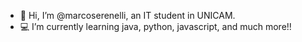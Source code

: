 - 👋 Hi, I’m @marcoserenelli, an IT student in UNICAM.
- 💻 I’m currently learning java, python, javascript, and much more!!

<!---
marcoserenelli/marcoserenelli is a ✨ special ✨ repository because its `README.md` (this file) appears on your GitHub profile.
You can click the Preview link to take a look at your changes.
--->
